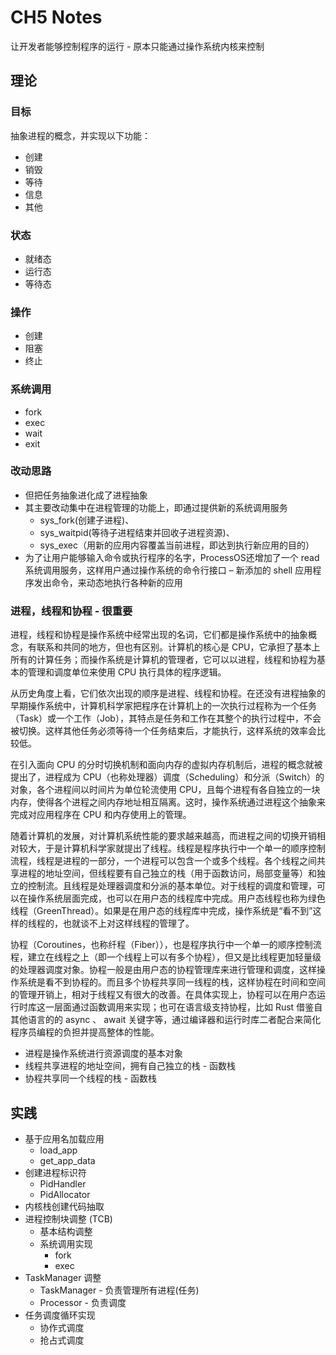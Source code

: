 # CH5 Notes

让开发者能够控制程序的运行 - 原本只能通过操作系统内核来控制

## 理论

### 目标

抽象进程的概念，并实现以下功能：

- 创建
- 销毁
- 等待
- 信息
- 其他

### 状态

- 就绪态
- 运行态
- 等待态

### 操作

- 创建
- 阻塞
- 终止

### 系统调用

- fork
- exec
- wait
- exit

### 改动思路

- 但把任务抽象进化成了进程抽象
- 其主要改动集中在进程管理的功能上，即通过提供新的系统调用服务
  - sys_fork(创建子进程)、
  - sys_waitpid(等待子进程结束并回收子进程资源)、
  - sys_exec（用新的应用内容覆盖当前进程，即达到执行新应用的目的）
- 为了让用户能够输入命令或执行程序的名字，ProcessOS还增加了一个 read 系统调用服务，这样用户通过操作系统的命令行接口 – 新添加的 shell 应用程序发出命令，来动态地执行各种新的应用

### 进程，线程和协程 - 很重要

进程，线程和协程是操作系统中经常出现的名词，它们都是操作系统中的抽象概念，有联系和共同的地方，但也有区别。计算机的核心是 CPU，它承担了基本上所有的计算任务；而操作系统是计算机的管理者，它可以以进程，线程和协程为基本的管理和调度单位来使用 CPU 执行具体的程序逻辑。

从历史角度上看，它们依次出现的顺序是进程、线程和协程。在还没有进程抽象的早期操作系统中，计算机科学家把程序在计算机上的一次执行过程称为一个任务（Task）或一个工作（Job），其特点是任务和工作在其整个的执行过程中，不会被切换。这样其他任务必须等待一个任务结束后，才能执行，这样系统的效率会比较低。

在引入面向 CPU 的分时切换机制和面向内存的虚拟内存机制后，进程的概念就被提出了，进程成为 CPU（也称处理器）调度（Scheduling）和分派（Switch）的对象，各个进程间以时间片为单位轮流使用 CPU，且每个进程有各自独立的一块内存，使得各个进程之间内存地址相互隔离。这时，操作系统通过进程这个抽象来完成对应用程序在 CPU 和内存使用上的管理。

随着计算机的发展，对计算机系统性能的要求越来越高，而进程之间的切换开销相对较大，于是计算机科学家就提出了线程。线程是程序执行中一个单一的顺序控制流程，线程是进程的一部分，一个进程可以包含一个或多个线程。各个线程之间共享进程的地址空间，但线程要有自己独立的栈（用于函数访问，局部变量等）和独立的控制流。且线程是处理器调度和分派的基本单位。对于线程的调度和管理，可以在操作系统层面完成，也可以在用户态的线程库中完成。用户态线程也称为绿色线程（GreenThread）。如果是在用户态的线程库中完成，操作系统是“看不到”这样的线程的，也就谈不上对这样线程的管理了。

协程（Coroutines，也称纤程（Fiber）），也是程序执行中一个单一的顺序控制流程，建立在线程之上（即一个线程上可以有多个协程），但又是比线程更加轻量级的处理器调度对象。协程一般是由用户态的协程管理库来进行管理和调度，这样操作系统是看不到协程的。而且多个协程共享同一线程的栈，这样协程在时间和空间的管理开销上，相对于线程又有很大的改善。在具体实现上，协程可以在用户态运行时库这一层面通过函数调用来实现；也可在语言级支持协程，比如 Rust 借鉴自其他语言的的 async 、 await 关键字等，通过编译器和运行时库二者配合来简化程序员编程的负担并提高整体的性能。

- 进程是操作系统进行资源调度的基本对象
- 线程共享进程的地址空间，拥有自己独立的栈 - 函数栈
- 协程共享同一个线程的栈 - 函数栈

## 实践

- 基于应用名加载应用
  - load_app
  - get_app_data
- 创建进程标识符
  - PidHandler
  - PidAllocator
- 内核栈创建代码抽取
- 进程控制块调整 (TCB)
  - 基本结构调整
  - 系统调用实现
    - fork
    - exec
- TaskManager 调整
  - TaskManager - 负责管理所有进程(任务)
  - Processor - 负责调度
- 任务调度循环实现 
  - 协作式调度
  - 抢占式调度